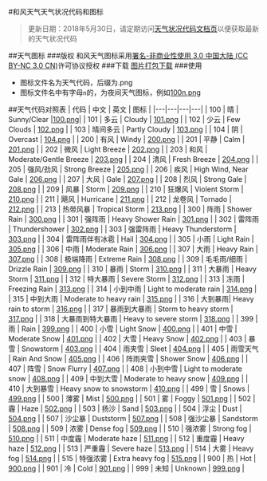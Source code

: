 #和风天气天气状况代码和图标

> 更新日期：2018年5月30日，请定期访问[天气状况代码文档页](https://www.heweather.com/documents/condition)以便获取最新的天气状况代码

##天气图标
###版权
和风天气图标采用<a href="https://creativecommons.org/licenses/by-nc/3.0/cn/" title="署名-非商业性使用 3.0 中国大陆 (CC BY-NC 3.0 CN)">署名-非商业性使用 3.0 中国大陆 (CC BY-NC 3.0 CN)</a>许可协议授权
###下载
[图片打包下载](https://cdn.heweather.com/cond-icon-heweather.zip)
###使用
* 图标文件名为天气代码，后缀为.png
* 图标文件名中有字母`n`的，为夜间天气图标，例如[100n.png](https://cdn.heweather.com/cond_icon/100n.png "晴天图标")

##天气代码对照表
| 代码 | 中文 | 英文 | 图标 |
|---|---|---|---|
| 100 | 晴 | Sunny/Clear |[100.png](https://cdn.heweather.com/cond_icon/100.png "晴天图标")|
| 101 | 多云 | Cloudy | [101.png](https://cdn.heweather.com/cond_icon/101.png "多云图标") |
| 102 | 少云 | Few Clouds | [102.png](https://cdn.heweather.com/cond_icon/102.png "少云图标") |
| 103 | 晴间多云 | Partly Cloudy | [103.png](https://cdn.heweather.com/cond_icon/103.png "晴间多云图标") |
| 104 | 阴 | Overcast | [104.png](https://cdn.heweather.com/cond_icon/104.png "阴图标") |
| 200 | 有风 | Windy | [200.png](https://cdn.heweather.com/cond_icon/200.png "有风图标") |
| 201 | 平静 | Calm | [201.png](https://cdn.heweather.com/cond_icon/201.png "平静图标") |
| 202 | 微风 | Light Breeze | [202.png](https://cdn.heweather.com/cond_icon/202.png "微风图标") |
| 203 | 和风 | Moderate/Gentle Breeze | [203.png](https://cdn.heweather.com/cond_icon/203.png "和风图标") |
| 204 | 清风 | Fresh Breeze | [204.png](https://cdn.heweather.com/cond_icon/204.png "清风图标") |
| 205 | 强风/劲风 | Strong Breeze | [205.png](https://cdn.heweather.com/cond_icon/205.png "强风图标") |
| 206 | 疾风 | High Wind, Near Gale | [206.png](https://cdn.heweather.com/cond_icon/206.png "疾风图标") |
| 207 | 大风 | Gale | [207.png](https://cdn.heweather.com/cond_icon/207.png "大风图标") |
| 208 | 烈风 | Strong Gale | [208.png](https://cdn.heweather.com/cond_icon/208.png "烈风图标") |
| 209 | 风暴 | Storm | [209.png](https://cdn.heweather.com/cond_icon/209.png "风暴图标") |
| 210 | 狂爆风 | Violent Storm | [210.png](https://cdn.heweather.com/cond_icon/210.png "狂爆风图标") |
| 211 | 飓风 | Hurricane | [211.png](https://cdn.heweather.com/cond_icon/211.png "飓风图标") |
| 212 | 龙卷风 | Tornado | [212.png](https://cdn.heweather.com/cond_icon/212.png "龙卷风图标") |
| 213 | 热带风暴 | Tropical Storm | [213.png](https://cdn.heweather.com/cond_icon/213.png "热带风暴图标") |
| 300 | 阵雨 | Shower Rain | [300.png](https://cdn.heweather.com/cond_icon/300.png "阵雨图标") |
| 301 | 强阵雨 | Heavy Shower Rain | [301.png](https://cdn.heweather.com/cond_icon/301.png "强阵雨图标") |
| 302 | 雷阵雨 | Thundershower | [302.png](https://cdn.heweather.com/cond_icon/302.png "雷阵雨图标") |
| 303 | 强雷阵雨 | Heavy Thunderstorm | [303.png](https://cdn.heweather.com/cond_icon/303.png "强雷阵雨图标") |
| 304 | 雷阵雨伴有冰雹 | Hail | [304.png](https://cdn.heweather.com/cond_icon/304.png "雷阵雨伴有冰雹图标") |
| 305 | 小雨 | Light Rain | [305.png](https://cdn.heweather.com/cond_icon/305.png "小雨图标") |
| 306 | 中雨 | Moderate Rain | [306.png](https://cdn.heweather.com/cond_icon/306.png "中雨图标") |
| 307 | 大雨 | Heavy Rain | [307.png](https://cdn.heweather.com/cond_icon/307.png "大雨图标") |
| 308 | 极端降雨 | Extreme Rain | [308.png](https://cdn.heweather.com/cond_icon/308.png "极端降雨图标") |
| 309 | 毛毛雨/细雨 | Drizzle Rain | [309.png](https://cdn.heweather.com/cond_icon/309.png "毛毛雨图标") |
| 310 | 暴雨 | Storm | [310.png](https://cdn.heweather.com/cond_icon/310.png "暴雨图标") |
| 311 | 大暴雨 | Heavy Storm | [311.png](https://cdn.heweather.com/cond_icon/311.png "大暴雨图标") |
| 312 | 特大暴雨 | Severe Storm | [312.png](https://cdn.heweather.com/cond_icon/312.png "特大暴雨图标") |
| 313 | 冻雨 | Freezing Rain | [313.png](https://cdn.heweather.com/cond_icon/313.png "冻雨图标") |
| 314 | 小到中雨 | Light to moderate rain | [314.png](https://cdn.heweather.com/cond_icon/314.png "小到中雨图标") |
| 315 | 中到大雨 | Moderate to heavy rain | [315.png](https://cdn.heweather.com/cond_icon/315.png "中到大雨图标") |
| 316 | 大到暴雨| Heavy rain to storm | [316.png](https://cdn.heweather.com/cond_icon/316.png "大到暴雨图标") |
| 317 | 暴雨到大暴雨 | Storm to heavy storm | [317.png](https://cdn.heweather.com/cond_icon/317.png "暴雨到大暴雨图标") |
| 318 | 大暴雨到特大暴雨 | Heavy to severe storm | [318.png](https://cdn.heweather.com/cond_icon/318.png "大暴雨到特大暴雨图标") |
| 399 | 雨 | Rain | [399.png](https://cdn.heweather.com/cond_icon/399.png "雨图标") |
| 400 | 小雪 | Light Snow | [400.png](https://cdn.heweather.com/cond_icon/400.png "小雪图标") |
| 401 | 中雪 | Moderate Snow | [401.png](https://cdn.heweather.com/cond_icon/401.png "中雪图标") |
| 402 | 大雪 | Heavy Snow | [402.png](https://cdn.heweather.com/cond_icon/402.png "大雪图标") |
| 403 | 暴雪 | Snowstorm | [403.png](https://cdn.heweather.com/cond_icon/403.png "暴雪图标") |
| 404 | 雨夹雪 | Sleet | [404.png](https://cdn.heweather.com/cond_icon/404.png "雨夹雪图标") |
| 405 | 雨雪天气 | Rain And Snow | [405.png](https://cdn.heweather.com/cond_icon/405.png "雨雪天气图标") |
| 406 | 阵雨夹雪 | Shower Snow | [406.png](https://cdn.heweather.com/cond_icon/406.png "阵雨夹雪图标") |
| 407 | 阵雪 | Snow Flurry | [407.png](https://cdn.heweather.com/cond_icon/407.png "阵雪图标") |
| 408 | 小到中雪 | Light to moderate snow | [408.png](https://cdn.heweather.com/cond_icon/408.png "小到中雪图标") |
| 409 | 中到大雪 | Moderate to heavy snow | [409.png](https://cdn.heweather.com/cond_icon/409.png "中到大雪图标") |
| 410 | 大到暴雪 | Heavy snow to snowstorm | [410.png](https://cdn.heweather.com/cond_icon/410.png "大到暴雪图标") |
| 499 | 雪 | Snows | [499.png](https://cdn.heweather.com/cond_icon/499.png "雪图标") |
| 500 | 薄雾 | Mist | [500.png](https://cdn.heweather.com/cond_icon/500.png "薄雾图标") |
| 501 | 雾 | Foggy | [501.png](https://cdn.heweather.com/cond_icon/501.png "雾图标") |
| 502 | 霾 | Haze | [502.png](https://cdn.heweather.com/cond_icon/502.png "霾图标") |
| 503 | 扬沙 | Sand | [503.png](https://cdn.heweather.com/cond_icon/503.png "扬沙图标") |
| 504 | 浮尘 | Dust | [504.png](https://cdn.heweather.com/cond_icon/504.png "浮尘图标") |
| 507 | 沙尘暴 | Duststorm | [507.png](https://cdn.heweather.com/cond_icon/507.png "沙尘暴图标") |
| 508 | 强沙尘暴 | Sandstorm | [508.png](https://cdn.heweather.com/cond_icon/508.png "强沙尘暴图标") |
| 509 | 浓雾 | Dense fog | [509.png](https://cdn.heweather.com/cond_icon/509.png "浓雾图标") |
| 510 | 强浓雾 | Strong fog | [510.png](https://cdn.heweather.com/cond_icon/510.png "强浓雾图标") |
| 511 | 中度霾 | Moderate haze | [511.png](https://cdn.heweather.com/cond_icon/511.png "中度霾图标") |
| 512 | 重度霾 | Heavy haze | [512.png](https://cdn.heweather.com/cond_icon/512.png "重度霾图标") |
| 513 | 严重霾 | Severe haze | [513.png](https://cdn.heweather.com/cond_icon/513.png "重度霾图标") |
| 514 | 大雾 | Heavy fog | [514.png](https://cdn.heweather.com/cond_icon/514.png "大雾图标") |
| 515 | 特强浓雾 | Extra heavy fog | [515.png](https://cdn.heweather.com/cond_icon/515.png "特强浓雾图标") |
| 900 | 热 | Hot | [900.png](https://cdn.heweather.com/cond_icon/900.png "热图标") |
| 901 | 冷 | Cold | [901.png](https://cdn.heweather.com/cond_icon/901.png "冷图标") |
| 999 | 未知 | Unknown | [999.png](https://cdn.heweather.com/cond_icon/999.png "未知图标") |